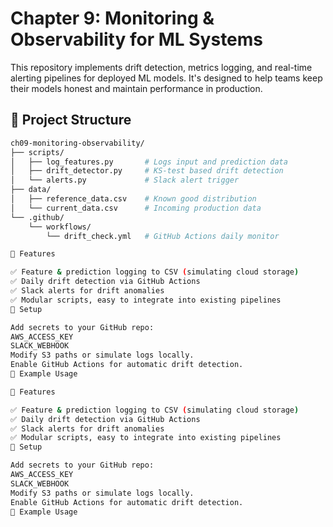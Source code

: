 # Chapter 9: Monitoring & Observability for ML Systems

This repository implements drift detection, metrics logging, and real-time alerting pipelines for deployed ML models. It's designed to help teams keep their models honest and maintain performance in production.

## 📂 Project Structure

```bash
ch09-monitoring-observability/
├── scripts/
│   ├── log_features.py       # Logs input and prediction data
│   ├── drift_detector.py     # KS-test based drift detection
│   └── alerts.py             # Slack alert trigger
├── data/
│   ├── reference_data.csv    # Known good distribution
│   └── current_data.csv      # Incoming production data
└── .github/
    └── workflows/
        └── drift_check.yml   # GitHub Actions daily monitor

🚀 Features

✅ Feature & prediction logging to CSV (simulating cloud storage)
✅ Daily drift detection via GitHub Actions
✅ Slack alerts for drift anomalies
✅ Modular scripts, easy to integrate into existing pipelines
🔧 Setup

Add secrets to your GitHub repo:
AWS_ACCESS_KEY
SLACK_WEBHOOK
Modify S3 paths or simulate logs locally.
Enable GitHub Actions for automatic drift detection.
🧪 Example Usage

🚀 Features

✅ Feature & prediction logging to CSV (simulating cloud storage)
✅ Daily drift detection via GitHub Actions
✅ Slack alerts for drift anomalies
✅ Modular scripts, easy to integrate into existing pipelines
🔧 Setup

Add secrets to your GitHub repo:
AWS_ACCESS_KEY
SLACK_WEBHOOK
Modify S3 paths or simulate logs locally.
Enable GitHub Actions for automatic drift detection.
🧪 Example Usage
